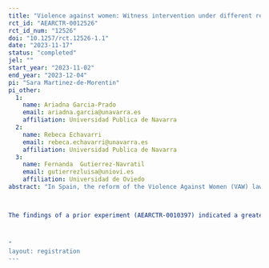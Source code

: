 ```yaml
---
title: "Violence against women: Witness intervention under different reporting options and violence scenarios."
rct_id: "AEARCTR-0012526"
rct_id_num: "12526"
doi: "10.1257/rct.12526-1.1"
date: "2023-11-17"
status: "completed"
jel: ""
start_year: "2023-11-02"
end_year: "2023-12-04"
pi: "Sara Martinez-de-Morentin"
pi_other:
  1:
    name: Ariadna Garcia-Prado
    email: ariadna.garcia@unavarra.es
    affiliation: Universidad Publica de Navarra
  2:
    name: Rebeca Echavarri
    email: rebeca.echavarri@unavarra.es
    affiliation: Universidad Publica de Navarra
  3:
    name: Fernanda  Gutierrez-Navratil
    email: gutierrezluisa@uniovi.es
    affiliation: Universidad de Oviedo
abstract: "In Spain, the reform of the Violence Against Women (VAW) law (Royal Decree-Law 9/2018) has introduced the possibitlity that individuals report instances of VAW without the necessity of involving the police or the court. This approach, termed "soft reporting," provides victims or witnesses with the option to report to social services. By doing so, they can access legal, economic, and psychological support without the obligation to disclose the identity of the aggressor. This approach is anticipated to streamline the reporting process, reducing costs, and eliminating barriers that may hinder reporting.

The findings of a prior experiment (AEARCTR-0010397) indicated a greater willingness among witnesses to intervene when presented with the soft reporting option as opposed to the hard reporting alternative. The present study endeavors to elucidate the difference in witnesses' intervention between the hard and soft reporting options when witnesses encounter different scenarios of VAW: one characterised by depicting physical violence and certainty, and another featuring heightened ambiguity and indications of psychological violence.. 

"
layout: registration
---
```


